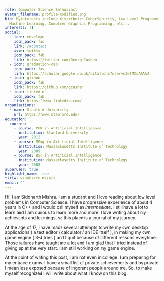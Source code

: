 ```yaml
---
role: Computer Science Enthusiast
avatar_filename: profile-modified.png
bio: Myinterests include distributed CyberSecurity, Low Level Programming,
  Machine Learning, Comptuer Graphics Programming, etc...
interests: []
social:
  - icon: envelope
    icon_pack: fas
    link: /#contact
  - icon: twitter
    icon_pack: fab
    link: https://twitter.com/GeorgeCushen
  - icon: graduation-cap
    icon_pack: fas
    link: https://scholar.google.co.uk/citations?user=sIwtMXoAAAAJ
  - icon: github
    icon_pack: fab
    link: https://github.com/gcushen
  - icon: linkedin
    icon_pack: fab
    link: https://www.linkedin.com/
organizations:
  - name: Stanford University
    url: https://www.stanford.edu/
education:
  courses:
    - course: PhD in Artificial Intelligence
      institution: Stanford University
      year: 2012
    - course: MEng in Artificial Intelligence
      institution: Massachusetts Institute of Technology
      year: 2009
    - course: BSc in Artificial Intelligence
      institution: Massachusetts Institute of Technology
      year: 2008
superuser: true
highlight_name: true
title: Siddharth Mishra
email: ""
---
```

Hi! I am Siddharth Mishra. I am a student and I love reading about low level problems in Computer Science. I have progressive experience of about 4 years in C++ and I would call myself an *intermediate*. I still have a lot to learn and I am curious to learn more and more. I love writing about my achievents and learnings, so this place is a journal of my journey. 

At the age of 17, I have made several attempts to write my own desktop applications ( a text editor / calculator / an IDE itself ), in making my own game engine ( 3-4 tries ) and I quit because of different reasons everytime. Those failures have taught me a lot and I am glad that I tried instead of giving up at the very start. I am still working on my game engine.

At the point of writing this post, I am not even in college. I am preparing for my entrace exams. I have a small list of private achievements and by private I mean less exposed because of ingorant people around me. So, to make myself recognized I will write about what I know on this blog.